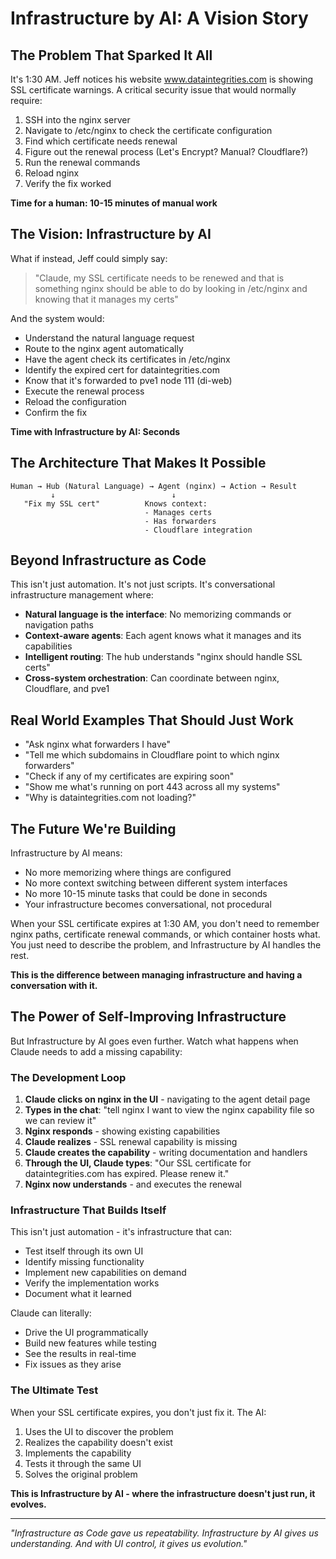 # Infrastructure by AI: A Vision Story

## The Problem That Sparked It All

It's 1:30 AM. Jeff notices his website www.dataintegrities.com is showing SSL certificate warnings. A critical security issue that would normally require:

1. SSH into the nginx server
2. Navigate to /etc/nginx to check the certificate configuration
3. Find which certificate needs renewal
4. Figure out the renewal process (Let's Encrypt? Manual? Cloudflare?)
5. Run the renewal commands
6. Reload nginx
7. Verify the fix worked

**Time for a human: 10-15 minutes of manual work**

## The Vision: Infrastructure by AI

What if instead, Jeff could simply say:

> "Claude, my SSL certificate needs to be renewed and that is something nginx should be able to do by looking in /etc/nginx and knowing that it manages my certs"

And the system would:
- Understand the natural language request
- Route to the nginx agent automatically
- Have the agent check its certificates in /etc/nginx
- Identify the expired cert for dataintegrities.com
- Know that it's forwarded to pve1 node 111 (di-web)
- Execute the renewal process
- Reload the configuration
- Confirm the fix

**Time with Infrastructure by AI: Seconds**

## The Architecture That Makes It Possible

```
Human → Hub (Natural Language) → Agent (nginx) → Action → Result
         ↓                          ↓
   "Fix my SSL cert"          Knows context:
                              - Manages certs
                              - Has forwarders
                              - Cloudflare integration
```

## Beyond Infrastructure as Code

This isn't just automation. It's not just scripts. It's conversational infrastructure management where:

- **Natural language is the interface**: No memorizing commands or navigation paths
- **Context-aware agents**: Each agent knows what it manages and its capabilities
- **Intelligent routing**: The hub understands "nginx should handle SSL certs"
- **Cross-system orchestration**: Can coordinate between nginx, Cloudflare, and pve1

## Real World Examples That Should Just Work

- "Ask nginx what forwarders I have"
- "Tell me which subdomains in Cloudflare point to which nginx forwarders"
- "Check if any of my certificates are expiring soon"
- "Show me what's running on port 443 across all my systems"
- "Why is dataintegrities.com not loading?"

## The Future We're Building

Infrastructure by AI means:
- No more memorizing where things are configured
- No more context switching between different system interfaces
- No more 10-15 minute tasks that could be done in seconds
- Your infrastructure becomes conversational, not procedural

When your SSL certificate expires at 1:30 AM, you don't need to remember nginx paths, certificate renewal commands, or which container hosts what. You just need to describe the problem, and Infrastructure by AI handles the rest.

**This is the difference between managing infrastructure and having a conversation with it.**

## The Power of Self-Improving Infrastructure

But Infrastructure by AI goes even further. Watch what happens when Claude needs to add a missing capability:

### The Development Loop

1. **Claude clicks on nginx in the UI** - navigating to the agent detail page
2. **Types in the chat**: "tell nginx I want to view the nginx capability file so we can review it"
3. **Nginx responds** - showing existing capabilities
4. **Claude realizes** - SSL renewal capability is missing
5. **Claude creates the capability** - writing documentation and handlers
6. **Through the UI, Claude types**: "Our SSL certificate for dataintegrities.com has expired. Please renew it."
7. **Nginx now understands** - and executes the renewal

### Infrastructure That Builds Itself

This isn't just automation - it's infrastructure that can:
- Test itself through its own UI
- Identify missing functionality
- Implement new capabilities on demand
- Verify the implementation works
- Document what it learned

Claude can literally:
- Drive the UI programmatically
- Build new features while testing
- See the results in real-time
- Fix issues as they arise

### The Ultimate Test

When your SSL certificate expires, you don't just fix it. The AI:
1. Uses the UI to discover the problem
2. Realizes the capability doesn't exist
3. Implements the capability
4. Tests it through the same UI
5. Solves the original problem

**This is Infrastructure by AI - where the infrastructure doesn't just run, it evolves.**

---

*"Infrastructure as Code gave us repeatability. Infrastructure by AI gives us understanding. And with UI control, it gives us evolution."*